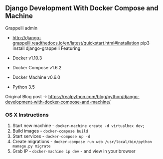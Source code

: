 ## Django Development With Docker Compose and Machine

Grappelli admin
- http://django-grappelli.readthedocs.io/en/latest/quickstart.html#installation
 pip3 install django-grappelli
Featuring:

- Docker v1.10.3
- Docker Compose v1.6.2
- Docker Machine v0.6.0
- Python 3.5

Original Blog post -> https://realpython.com/blog/python/django-development-with-docker-compose-and-machine/

### OS X Instructions

1. Start new machine - `docker-machine create -d virtualbox dev;`
1. Build images - `docker-compose build`
1. Start services - `docker-compose up -d`
1. Create migrations - `docker-compose run web /usr/local/bin/python manage.py migrate`
1. Grab IP - `docker-machine ip dev` - and view in your browser